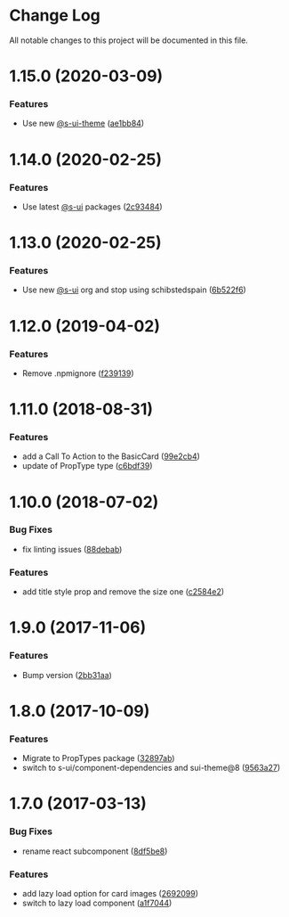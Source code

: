 # Change Log

All notable changes to this project will be documented in this file.

# 1.15.0 (2020-03-09)


### Features

* Use new [@s-ui-theme](https://github.com/s-ui-theme) ([ae1bb84](https://github.com/SUI-Components/schibsted-spain-components/commit/ae1bb84ce37c34123b96b735bcecbfcd955a46ea))



# 1.14.0 (2020-02-25)


### Features

* Use latest [@s-ui](https://github.com/s-ui) packages ([2c93484](https://github.com/SUI-Components/schibsted-spain-components/commit/2c934842aaf522294aa4f8bfe61808381d9bcdb3))



# 1.13.0 (2020-02-25)


### Features

* Use new [@s-ui](https://github.com/s-ui) org and stop using schibstedspain ([6b522f6](https://github.com/SUI-Components/schibsted-spain-components/commit/6b522f6d4cf3ebad9da4935f1eee0e664e9822e6))



# 1.12.0 (2019-04-02)


### Features

* Remove .npmignore ([f239139](https://github.com/SUI-Components/schibsted-spain-components/commit/f239139a3269422556d586a11e976ce374928791))



# 1.11.0 (2018-08-31)


### Features

* add a Call To Action to the BasicCard ([99e2cb4](https://github.com/SUI-Components/schibsted-spain-components/commit/99e2cb49da4d7380041ec15ac2dc001a73459794))
* update of PropType type ([c6bdf39](https://github.com/SUI-Components/schibsted-spain-components/commit/c6bdf39abc38527cde7d5281842db537901c562e))



# 1.10.0 (2018-07-02)


### Bug Fixes

* fix linting issues ([88debab](https://github.com/SUI-Components/schibsted-spain-components/commit/88debab4b30e3e99d61a326173efbbf02c903243))


### Features

* add title style prop and remove the size one ([c2584e2](https://github.com/SUI-Components/schibsted-spain-components/commit/c2584e2e269b4b018308f1f915013452ed1dd8da))



# 1.9.0 (2017-11-06)


### Features

* Bump version ([2bb31aa](https://github.com/SUI-Components/schibsted-spain-components/commit/2bb31aaf8d81147205893c9aeea0679fe3eef42e))



# 1.8.0 (2017-10-09)


### Features

* Migrate to PropTypes package ([32897ab](https://github.com/SUI-Components/schibsted-spain-components/commit/32897ab59e1837c59f7d97f79655daa332e3b91e))
* switch to s-ui/component-dependencies and sui-theme@8 ([9563a27](https://github.com/SUI-Components/schibsted-spain-components/commit/9563a271da424bfd669d07b1f6e82fbf6a9fa924))



# 1.7.0 (2017-03-13)


### Bug Fixes

* rename react subcomponent ([8df5be8](https://github.com/SUI-Components/schibsted-spain-components/commit/8df5be8b0c0c46c606837505b8295a7b57ca3383))


### Features

* add lazy load option for card images ([2692099](https://github.com/SUI-Components/schibsted-spain-components/commit/26920992b9a02ca8e22f709df61723c71236fe41))
* switch to lazy load component ([a1f7044](https://github.com/SUI-Components/schibsted-spain-components/commit/a1f70444e2e6bc0d4dd185f55771093c4d050b4d))



